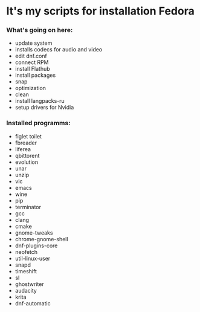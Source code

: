 # It's my scripts for installation Fedora
### What's going on here:
- update system
- installs codecs for audio and video
- edit dnf.conf
- connect RPM
- install Flathub
- install packages
- snap
- optimization
- clean
- install langpacks-ru
- setup drivers for Nvidia
### Installed programms:
- figlet toilet
- fbreader
- liferea
- qbittorent
- evolution
- unar
- unzip
- vlc
- emacs
- wine 
- pip
- terminator 
- gcc 
- clang 
- cmake 
- gnome-tweaks 
- chrome-gnome-shell
- dnf-plugins-core 
- neofetch 
- util-linux-user 
- snapd
- timeshift
- sl
- ghostwriter
- audacity
- krita
- dnf-automatic